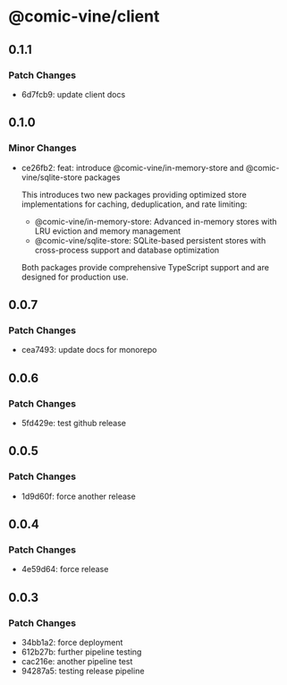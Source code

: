 # @comic-vine/client

## 0.1.1

### Patch Changes

- 6d7fcb9: update client docs

## 0.1.0

### Minor Changes

- ce26fb2: feat: introduce @comic-vine/in-memory-store and @comic-vine/sqlite-store packages

  This introduces two new packages providing optimized store implementations for caching, deduplication, and rate limiting:
  - @comic-vine/in-memory-store: Advanced in-memory stores with LRU eviction and memory management
  - @comic-vine/sqlite-store: SQLite-based persistent stores with cross-process support and database optimization

  Both packages provide comprehensive TypeScript support and are designed for production use.

## 0.0.7

### Patch Changes

- cea7493: update docs for monorepo

## 0.0.6

### Patch Changes

- 5fd429e: test github release

## 0.0.5

### Patch Changes

- 1d9d60f: force another release

## 0.0.4

### Patch Changes

- 4e59d64: force release

## 0.0.3

### Patch Changes

- 34bb1a2: force deployment
- 612b27b: further pipeline testing
- cac216e: another pipeline test
- 94287a5: testing release pipeline
